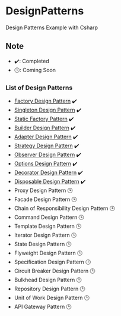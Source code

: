 # DesignPatterns
Design Patterns Example with Csharp

## Note
- ✔️: Completed
- 🕒: Coming Soon

### List of Design Patterns
- [Factory Design Pattern](src/FactoryDp) ✔️
- [Singleton Design Pattern](src/SingletonDp) ✔️
- [Static Factory Pattern](src/StaticFactoryDp) ✔️
- [Builder Design Pattern](src/BuilderDp) ✔️
- [Adapter Design Pattern](src/AdapterDp) ✔️
- [Strategy Design Pattern](src/StrategyDp) ✔️
- [Observer Design Pattern](src/ObserverDp) ✔️
- [Options Design Pattern](src/OptionsDp) ✔️
- [Decorator Design Pattern](src/DecoratorDp) ✔️
- [Disposable Design Pattern](src/DisposableDp) ✔️
- Proxy Design Pattern 🕒
- Facade Design Pattern 🕒
- Chain of Responsibility Design Pattern 🕒
- Command Design Pattern 🕒
- Template Design Pattern 🕒
- Iterator Design Pattern 🕒
- State Design Pattern 🕒
- Flyweight Design Pattern 🕒
- Specification Design Pattern 🕒
- Circuit Breaker Design Pattern 🕒
- Bulkhead Design Pattern 🕒
- Repository Design Pattern 🕒
- Unit of Work Design Pattern 🕒
- API Gateway Pattern 🕒